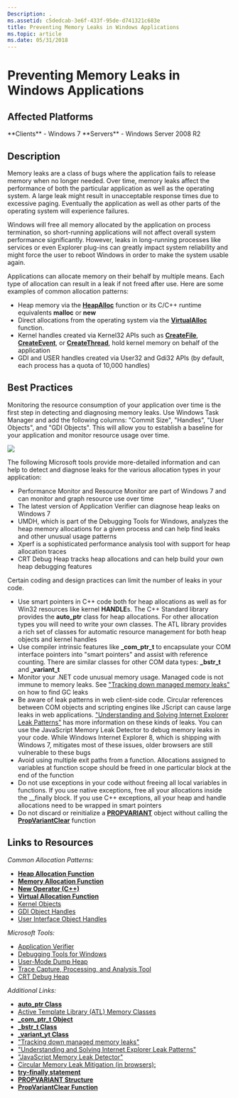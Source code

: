 ```yaml
---
Description: .
ms.assetid: c5dedcab-3e6f-433f-95de-d741321c683e
title: Preventing Memory Leaks in Windows Applications
ms.topic: article
ms.date: 05/31/2018
---
```


# Preventing Memory Leaks in Windows Applications

## Affected Platforms

<dl> **Clients** - Windows 7  
**Servers** - Windows Server 2008 R2  
</dl>

## Description

Memory leaks are a class of bugs where the application fails to release memory when no longer needed. Over time, memory leaks affect the performance of both the particular application as well as the operating system. A large leak might result in unacceptable response times due to excessive paging. Eventually the application as well as other parts of the operating system will experience failures.

Windows will free all memory allocated by the application on process termination, so short-running applications will not affect overall system performance significantly. However, leaks in long-running processes like services or even Explorer plug-ins can greatly impact system reliability and might force the user to reboot Windows in order to make the system usable again.

Applications can allocate memory on their behalf by multiple means. Each type of allocation can result in a leak if not freed after use. Here are some examples of common allocation patterns:

-   Heap memory via the [**HeapAlloc**](/windows/win32/api/heapapi/nf-heapapi-heapalloc) function or its C/C++ runtime equivalents **malloc** or **new**
-   Direct allocations from the operating system via the [**VirtualAlloc**](/windows/win32/api/memoryapi/nf-memoryapi-virtualalloc) function.
-   Kernel handles created via Kernel32 APIs such as [**CreateFile**](/windows/win32/api/fileapi/nf-fileapi-createfilea), [**CreateEvent**](/windows/win32/api/synchapi/nf-synchapi-createeventa), or [**CreateThread**](/windows/win32/api/processthreadsapi/nf-processthreadsapi-createthread), hold kernel memory on behalf of the application
-   GDI and USER handles created via User32 and Gdi32 APIs (by default, each process has a quota of 10,000 handles)

## Best Practices

Monitoring the resource consumption of your application over time is the first step in detecting and diagnosing memory leaks. Use Windows Task Manager and add the following columns: "Commit Size", "Handles", "User Objects", and "GDI Objects". This will allow you to establish a baseline for your application and monitor resource usage over time.

![](images/preventingmemoryleaks-windowstaskmanager.gif)

The following Microsoft tools provide more-detailed information and can help to detect and diagnose leaks for the various allocation types in your application:

-   Performance Monitor and Resource Monitor are part of Windows 7 and can monitor and graph resource use over time
-   The latest version of Application Verifier can diagnose heap leaks on Windows 7
-   UMDH, which is part of the Debugging Tools for Windows, analyzes the heap memory allocations for a given process and can help find leaks and other unusual usage patterns
-   Xperf is a sophisticated performance analysis tool with support for heap allocation traces
-   CRT Debug Heap tracks heap allocations and can help build your own heap debugging features

Certain coding and design practices can limit the number of leaks in your code.

-   Use smart pointers in C++ code both for heap allocations as well as for Win32 resources like kernel **HANDLE**s. The C++ Standard library provides the **auto\_ptr** class for heap allocations. For other allocation types you will need to write your own classes. The ATL library provides a rich set of classes for automatic resource management for both heap objects and kernel handles
-   Use compiler intrinsic features like **\_com\_ptr\_t** to encapsulate your COM interface pointers into "smart pointers" and assist with reference counting. There are similar classes for other COM data types: **\_bstr\_t** and **\_variant\_t**
-   Monitor your .NET code unusual memory usage. Managed code is not immune to memory leaks. See ["Tracking down managed memory leaks"](/archive/blogs/ricom/) on how to find GC leaks
-   Be aware of leak patterns in web client-side code. Circular references between COM objects and scripting engines like JScript can cause large leaks in web applications. ["Understanding and Solving Internet Explorer Leak Patterns"](/previous-versions/ms976398(v=msdn.10)) has more information on these kinds of leaks. You can use the JavaScript Memory Leak Detector to debug memory leaks in your code. While Windows Internet Explorer 8, which is shipping with Windows 7, mitigates most of these issues, older browsers are still vulnerable to these bugs
-   Avoid using multiple exit paths from a function. Allocations assigned to variables at function scope should be freed in one particular block at the end of the function
-   Do not use exceptions in your code without freeing all local variables in functions. If you use native exceptions, free all your allocations inside the \_\_finally block. If you use C++ exceptions, all your heap and handle allocations need to be wrapped in smart pointers
-   Do not discard or reinitialize a [**PROPVARIANT**](/windows/win32/api/propidlbase/ns-propidlbase-propvariant) object without calling the [**PropVariantClear**](/windows/win32/api/combaseapi/nf-combaseapi-propvariantclear) function

## Links to Resources

*Common Allocation Patterns:*

-   [**Heap Allocation Function**](/windows/win32/api/heapapi/nf-heapapi-heapalloc)
-   [**Memory Allocation Function**](https://msdn.microsoft.com/library/6ewkz86d(v=VS.71).aspx)
-   [**New Operator (C++)**](https://msdn.microsoft.com/library/kewsb8ba(v=VS.71).aspx)
-   [**Virtual Allocation Function**](/windows/win32/api/memoryapi/nf-memoryapi-virtualalloc)
-   [Kernel Objects](../sysinfo/kernel-objects.md)
-   [GDI Object Handles](../sysinfo/gdi-objects.md)
-   [User Interface Object Handles](../sysinfo/user-objects.md)

*Microsoft Tools:*

-   [Application Verifier](application-verifier.md)
-   [Debugging Tools for Windows](/windows-hardware/drivers/debugger/)
-   [User-Mode Dump Heap](/windows-hardware/drivers/debugger/umdh)
-   [Trace Capture, Processing, and Analysis Tool](https://msdn.microsoft.com/performance/cc825801.aspx)
-   [CRT Debug Heap](/visualstudio/debugger/crt-debug-heap-details?view=vs-2015)

*Additional Links:*

-   [**auto\_ptr Class**](https://msdn.microsoft.com/library/ew3fk483(v=VS.71).aspx)
-   [Active Template Library (ATL) Memory Classes](https://msdn.microsoft.com/library/44yh1z4f(v=VS.71).aspx)
-   [**\_com\_ptr\_t Object**](https://msdn.microsoft.com/library/417w8b3b(v=VS.71).aspx)
-   [**\_bstr\_t Class**](https://msdn.microsoft.com/library/zthfhkd6(v=VS.71).aspx)
-   [**\_variant\_yt Class**](https://msdn.microsoft.com/library/x295h94e(v=VS.71).aspx)
-   ["Tracking down managed memory leaks"](/archive/blogs/ricom/)
-   ["Understanding and Solving Internet Explorer Leak Patterns"](/previous-versions/ms976398(v=msdn.10))
-   ["JavaScript Memory Leak Detector"](/archive/blogs/gpde/new-javascript-memory-leak-detector-from-our-team)
-   [Circular Memory Leak Mitigation (in browsers):](/previous-versions/windows/internet-explorer/ie-developer/platform-apis/dd361842(v=vs.85))
-   [**try-finally statement**](https://msdn.microsoft.com/library/yb3kz605(v=VS.71).aspx)
-   [**PROPVARIANT Structure**](/windows/win32/api/propidlbase/ns-propidlbase-propvariant)
-   [**PropVariantClear Function**](/windows/win32/api/combaseapi/nf-combaseapi-propvariantclear)

 

 